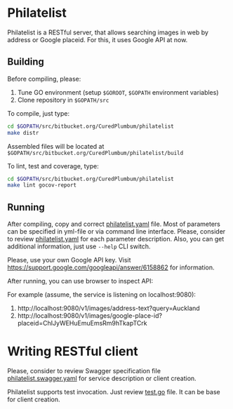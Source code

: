 # Philatelist
Philatelist is a RESTful server, that allows searching images in web by address or Google placeid. For this, it uses Google API at now.

## Building

Before compiling, please:

1. Tune GO environment (setup `$GOROOT`, `$GOPATH` environment variables)
2. Clone repository in `$GOPATH/src`

To compile, just type:
```sh
cd $GOPATH/src/bitbucket.org/CuredPlumbum/philatelist
make distr
```

Assembled files will be located at `$GOPATH/src/bitbucket.org/CuredPlumbum/philatelist/build`

To lint, test and coverage, type:
```sh
cd $GOPATH/src/bitbucket.org/CuredPlumbum/philatelist
make lint gocov-report
```


## Running

After compiling, copy and correct [philatelist.yaml](philatelist.yaml) file.
Most of parameters can be specified in yml-file or via command line interface.
Please, consider to review [philatelist.yaml](philatelist.yaml) for each parameter description.
Also, you can get additional information, just use `--help` CLI switch.

Please, use your own Google API key. Visit https://support.google.com/googleapi/answer/6158862 for information.

After running, you can use browser to inspect API:

For example (assume, the service is listening on localhost:9080):

1. http://localhost:9080/v1/images/address-text?query=Auckland
2. http://localhost:9080/v1/images/google-place-id?placeid=ChIJyWEHuEmuEmsRm9hTkapTCrk

# Writing RESTful client

Please, consider to review Swagger specification file [philatelist.swagger.yaml](philatelist.swagger.yaml) for service description 
or client creation.

Philatelist supports test invocation. Just review [test.go](cmd/test.go) file. It can be base for client creation. 

